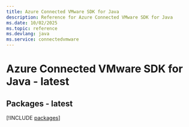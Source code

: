```yaml
---
title: Azure Connected VMware SDK for Java
description: Reference for Azure Connected VMware SDK for Java
ms.date: 10/02/2025
ms.topic: reference
ms.devlang: java
ms.service: connectedvmware
---
```

# Azure Connected VMware SDK for Java - latest
## Packages - latest
[!INCLUDE [packages](connected-vmware-index.md)]